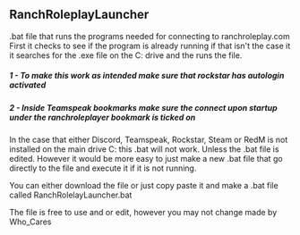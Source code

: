 ## RanchRoleplayLauncher ##
.bat file that runs the programs needed for connecting to ranchroleplay.com
First it checks to see if the program is already running if that isn't the case it
it searches for the .exe file on the C: drive and the runs the file.

##### 1 - To make this work as intended make sure that rockstar has autologin activated #####
##### 2 - Inside Teamspeak bookmarks make sure the connect upon startup under the ranchroleplayer bookmark is ticked on #####

In the case that either Discord, Teamspeak, Rockstar, Steam or RedM is not installed on the main drive C: this .bat will not work. Unless the
.bat file is edited. However it would be more easy to just make a new .bat file that go directly to the file and execute it if it is not running.

You can either download the file or just copy paste it and make a .bat file called RanchRolelayLauncher.bat





The file is free to use and or edit, however you may not change made by Who_Cares
